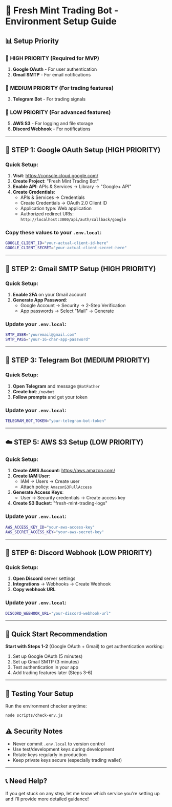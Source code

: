 # 🔐 Fresh Mint Trading Bot - Environment Setup Guide

## 📊 Setup Priority

### 🚨 **HIGH PRIORITY** (Required for MVP)
1. **Google OAuth** - For user authentication
2. **Gmail SMTP** - For email notifications

### 🔶 **MEDIUM PRIORITY** (For trading features)
3. **Telegram Bot** - For trading signals

### 🔵 **LOW PRIORITY** (For advanced features)
5. **AWS S3** - For logging and file storage
6. **Discord Webhook** - For notifications

---

## 🚀 **STEP 1: Google OAuth Setup** (HIGH PRIORITY)

### Quick Setup:
1. **Visit**: https://console.cloud.google.com/
2. **Create Project**: "Fresh Mint Trading Bot"
3. **Enable API**: APIs & Services → Library → "Google+ API"
4. **Create Credentials**:
   - APIs & Services → Credentials
   - Create Credentials → OAuth 2.0 Client ID
   - Application type: Web application
   - Authorized redirect URIs: `http://localhost:3000/api/auth/callback/google`

### Copy these values to your `.env.local`:
```bash
GOOGLE_CLIENT_ID="your-actual-client-id-here"
GOOGLE_CLIENT_SECRET="your-actual-client-secret-here"
```

---

## 📧 **STEP 2: Gmail SMTP Setup** (HIGH PRIORITY)

### Quick Setup:
1. **Enable 2FA** on your Gmail account
2. **Generate App Password**:
   - Google Account → Security → 2-Step Verification
   - App passwords → Select "Mail" → Generate

### Update your `.env.local`:
```bash
SMTP_USER="youremail@gmail.com"
SMTP_PASS="your-16-char-app-password"
```

---

## 🤖 **STEP 3: Telegram Bot** (MEDIUM PRIORITY)

### Quick Setup:
1. **Open Telegram** and message `@BotFather`
2. **Create bot**: `/newbot`
3. **Follow prompts** and get your token

### Update your `.env.local`:
```bash
TELEGRAM_BOT_TOKEN="your-telegram-bot-token"
```

---

## ☁️ **STEP 5: AWS S3 Setup** (LOW PRIORITY)

### Quick Setup:
1. **Create AWS Account**: https://aws.amazon.com/
2. **Create IAM User**:
   - IAM → Users → Create user
   - Attach policy: `AmazonS3FullAccess`
3. **Generate Access Keys**:
   - User → Security credentials → Create access key
4. **Create S3 Bucket**: "fresh-mint-trading-logs"

### Update your `.env.local`:
```bash
AWS_ACCESS_KEY_ID="your-aws-access-key"
AWS_SECRET_ACCESS_KEY="your-aws-secret-key"
```

---

## 💬 **STEP 6: Discord Webhook** (LOW PRIORITY)

### Quick Setup:
1. **Open Discord** server settings
2. **Integrations** → Webhooks → Create Webhook
3. **Copy webhook URL**

### Update your `.env.local`:
```bash
DISCORD_WEBHOOK_URL="your-discord-webhook-url"
```

---

## 🎯 **Quick Start Recommendation**

**Start with Steps 1-2** (Google OAuth + Gmail) to get authentication working:

1. Set up Google OAuth (5 minutes)
2. Set up Gmail SMTP (3 minutes)
3. Test authentication in your app
4. Add trading features later (Steps 3-6)

---

## 🔧 **Testing Your Setup**

Run the environment checker anytime:
```bash
node scripts/check-env.js
```

## ⚠️ **Security Notes**

- Never commit `.env.local` to version control
- Use test/development keys during development
- Rotate keys regularly in production
- Keep private keys secure (especially trading wallet)

---

## 📞 **Need Help?**

If you get stuck on any step, let me know which service you're setting up and I'll provide more detailed guidance!
